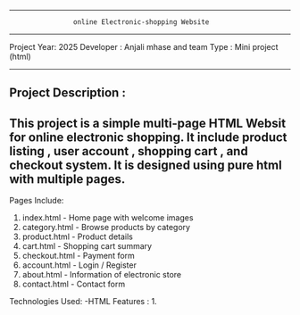  **************************************************************************************      
                    online Electronic-shopping Website
***************************************************************************************
Project Year: 2025
Developer : Anjali mhase and team 
Type : Mini project (html)

--------------------------------------------------------------------------------------
Project Description : 
--------------------------------------------------------------------------------------
This project is a simple multi-page HTML Websit for **online electronic shopping.**
It include product listing , user account , shopping cart , and checkout system.
It is designed using **pure html** with multiple pages.
--------------------------------------------------------------------------------------
Pages  Include:
1. index.html - Home page with welcome images
2. category.html - Browse products by category
3. product.html - Product details 
4. cart.html - Shopping cart summary 
5. checkout.html - Payment form 
6. account.html - Login / Register 
7. about.html - Information of electronic store
8. contact.html - Contact form 

Technologies Used:
-HTML 
Features :
1.


